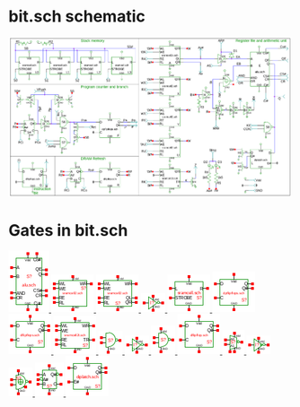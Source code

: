 # bit.sch schematic
![bit.sch](bit.png)
# Gates in bit.sch
[ ![alu](alu-sym.png) ](alu.html)
[ ![sramcell2](sramcell2-sym.png) ](sramcell2.html)
[ ![sramcell2s](sramcell2s-sym.png) ](sramcell2s.html)
[ ![not](not-sym.png) ](not.html)
[ ![sramcell](sramcell-sym.png) ](sramcell.html)
[ ![dpflipflops](dpflipflops-sym.png) ](dpflipflops.html)
[ ![dflipflops](dflipflops-sym.png) ](dflipflops.html)
[ ![sramcell2t](sramcell2t-sym.png) ](sramcell2t.html)
[ ![nandod](nandod-sym.png) ](nandod.html)
[ ![noth](noth-sym.png) ](noth.html)
[ ![nand](nand-sym.png) ](nand.html)
[ ![dflipflop](dflipflop-sym.png) ](dflipflop.html)
[ ![selis](selis-sym.png) ](selis.html)
[ ![cnot](cnot-sym.png) ](cnot.html)
[ ![xnor](xnor-sym.png) ](xnor.html)
[ ![halfadd](halfadd-sym.png) ](halfadd.html)
[ ![diplatch](diplatch-sym.png) ](diplatch.html)
